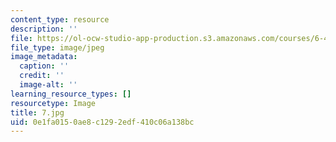 ```yaml
---
content_type: resource
description: ''
file: https://ol-ocw-studio-app-production.s3.amazonaws.com/courses/6-451-principles-of-digital-communication-ii-spring-2005/0e1fa0150ae8c1292edf410c06a138bc_7.jpg
file_type: image/jpeg
image_metadata:
  caption: ''
  credit: ''
  image-alt: ''
learning_resource_types: []
resourcetype: Image
title: 7.jpg
uid: 0e1fa015-0ae8-c129-2edf-410c06a138bc
---
```

